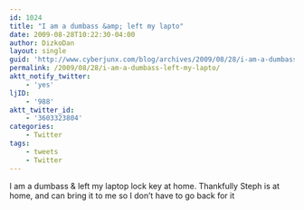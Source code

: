```yaml
---
id: 1024
title: "I am a dumbass &amp; left my lapto"
date: 2009-08-28T10:22:30-04:00
author: DizkoDan
layout: single
guid: 'http://www.cyberjunx.com/blog/archives/2009/08/28/i-am-a-dumbass-left-my-lapto/'
permalink: /2009/08/28/i-am-a-dumbass-left-my-lapto/
aktt_notify_twitter:
    - 'yes'
ljID:
    - '988'
aktt_twitter_id:
    - '3603323804'
categories:
    - Twitter
tags:
    - tweets
    - Twitter
---
```


I am a dumbass &amp; left my laptop lock key at home. Thankfully Steph is at home, and can bring it to me so I don’t have to go back for it